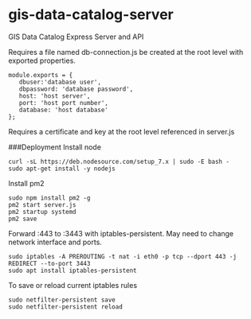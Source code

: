# gis-data-catalog-server
GIS Data Catalog Express Server and API

Requires a file named db-connection.js be created at the root level with exported properties.
```
module.exports = {
   dbuser:'database user',
   dbpassword: 'database password',
   host: 'host server',
   port: 'host port number',
   database: 'host database'
};
```

Requires a certificate and key at the root level referenced in server.js

###Deployment 
Install node
```
curl -sL https://deb.nodesource.com/setup_7.x | sudo -E bash -
sudo apt-get install -y nodejs
```

Install pm2
```
sudo npm install pm2 -g
pm2 start server.js
pm2 startup systemd
pm2 save
```

Forward :443 to :3443 with iptables-persistent.  May need to change network interface and ports.
```
sudo iptables -A PREROUTING -t nat -i eth0 -p tcp --dport 443 -j REDIRECT --to-port 3443
sudo apt install iptables-persistent
```
To save or reload current iptables rules
```
sudo netfilter-persistent save
sudo netfilter-persistent reload
```